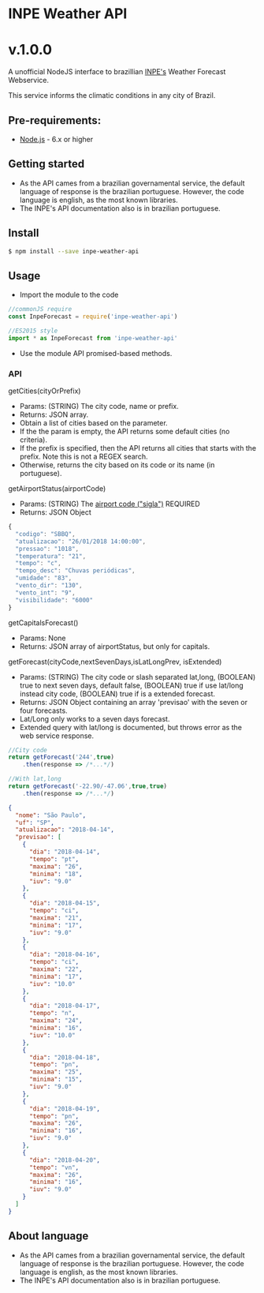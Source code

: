 # INPE Weather API

# v.1.0.0

A unofficial NodeJS interface to brazillian [INPE's](http://servicos.cptec.inpe.br/XML/) Weather Forecast Webservice.

This service informs the climatic conditions in any city of Brazil.

## Pre-requirements:

* [Node.js](https://nodejs.org/) - 6.x or higher

## Getting started
* As the API cames from a brazilian governamental service, the default language of response is the brazilian portuguese. However, the code language is english, as the most known libraries.
* The INPE's API documentation also is in brazilian portuguese.

## Install

```sh
$ npm install --save inpe-weather-api
```

## Usage
* Import the module to the code

```js
//commonJS require
const InpeForecast = require('inpe-weather-api')

//ES2015 style
import * as InpeForecast from 'inpe-weather-api'

```
* Use the module API promised-based methods.

### API

getCities(cityOrPrefix)

* Params: (STRING) The city code, name or prefix.
* Returns: JSON array.
* Obtain a list of cities based on the parameter.
* If the the param is empty, the API returns some default cities (no criteria).
* If the prefix is specified, then the API returns all cities that starts with the prefix. Note this is not a REGEX search.
* Otherwise, returns the city based on its code or its name (in portuguese).

getAirportStatus(airportCode)
* Params: (STRING) The [airport code ("sigla")](http://servicos.cptec.inpe.br/XML/#estacoes-metar) REQUIRED
* Returns: JSON Object

```javascript
{
  "codigo": "SBBQ",
  "atualizacao": "26/01/2018 14:00:00",
  "pressao": "1018",
  "temperatura": "21",
  "tempo": "c",
  "tempo_desc": "Chuvas periódicas",
  "umidade": "83",
  "vento_dir": "130",
  "vento_int": "9",
  "visibilidade": "6000"
}
```

getCapitalsForecast()
* Params: None
* Returns: JSON array of airportStatus, but only for capitals.

getForecast(cityCode,nextSevenDays,isLatLongPrev, isExtended)
* Params: (STRING) The city code or slash separated lat,long, (BOOLEAN) true to next seven days, default false,
(BOOLEAN) true if use lat/long instead city code, (BOOLEAN) true if is a extended forecast.
* Returns: JSON Object containing an array 'previsao' with the seven or four forecasts.
* Lat/Long only works to a seven days forecast.
* Extended query with lat/long is documented, but throws error as the web service response.

```javascript
//City code
return getForecast('244',true)
    .then(response => /*...*/)

//With lat,long
return getForecast('-22.90/-47.06',true,true)
    .then(response => /*...*/)
```

```json
{
  "nome": "São Paulo",
  "uf": "SP",
  "atualizacao": "2018-04-14",
  "previsao": [
    {
      "dia": "2018-04-14",
      "tempo": "pt",
      "maxima": "26",
      "minima": "18",
      "iuv": "9.0"
    },
    {
      "dia": "2018-04-15",
      "tempo": "ci",
      "maxima": "21",
      "minima": "17",
      "iuv": "9.0"
    },
    {
      "dia": "2018-04-16",
      "tempo": "ci",
      "maxima": "22",
      "minima": "17",
      "iuv": "10.0"
    },
    {
      "dia": "2018-04-17",
      "tempo": "n",
      "maxima": "24",
      "minima": "16",
      "iuv": "10.0"
    },
    {
      "dia": "2018-04-18",
      "tempo": "pn",
      "maxima": "25",
      "minima": "15",
      "iuv": "9.0"
    },
    {
      "dia": "2018-04-19",
      "tempo": "pn",
      "maxima": "26",
      "minima": "16",
      "iuv": "9.0"
    },
    {
      "dia": "2018-04-20",
      "tempo": "vn",
      "maxima": "26",
      "minima": "16",
      "iuv": "9.0"
    }
  ]
}

```



## About language
* As the API cames from a brazilian governamental service, the default language of response is the brazilian portuguese. However, the code language is english, as the most known libraries.
* The INPE's API documentation also is in brazilian portuguese.